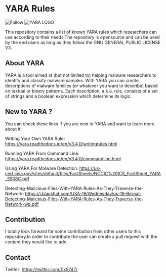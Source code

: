 # YARA Rules
![Follow](https://img.shields.io/github/followers/umair9747?label=Follow&style=social)
![YARA LOGO](https://blog.malwarebytes.com/wp-content/uploads/2017/09/yaralogo.jpg)

This repository contains a list of known YARA rules which researchers can use according to their needs.The repository is opensource and can be used by the end users as long as they follow the GNU GENERAL PUBLIC LICENSE V3.

## About YARA 
YARA is a tool aimed at (but not limited to) helping malware researchers to identify and classify malware samples. With YARA you can create descriptions of malware families (or whatever you want to describe) based on textual or binary patterns. Each description, a.k.a. rule, consists of a set of strings and a boolean expression which determine its logic.

## New to YARA ?

You can check these links if you are new to YARA and want to learn more about it:

Writing Your Own YARA Rule: https://yara.readthedocs.io/en/v3.4.0/writingrules.html

Running YARA From Command Line: https://yara.readthedocs.io/en/v3.4.0/commandline.html

Using YARA For Malware Detection: https://us-cert.cisa.gov/sites/default/files/FactSheets/NCCIC%20ICS_FactSheet_YARA_S508C.pdf

Detecting-Malicious-Files-With-YARA-Rules-As-They-Traverse-the-Network: https://i.blackhat.com/USA-19/Wednesday/us-19-Bernal-Detecting-Malicious-Files-With-YARA-Rules-As-They-Traverse-the-Network-wp.pdf

## Contribution
I totally look forward for some contribution from other users to this repository.In order to contribute the user can create a pull request with the content they would like to add.

## Contact 
Twitter: https://twitter.com/0x9747/
